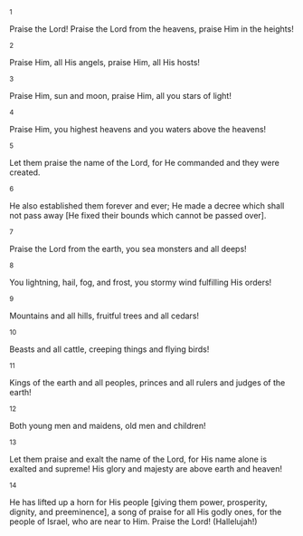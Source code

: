 <sup>1</sup> 

Praise the Lord! Praise the Lord from the heavens, praise Him in the heights! 

<sup>2</sup> 

Praise Him, all His angels, praise Him, all His hosts! 

<sup>3</sup> 

Praise Him, sun and moon, praise Him, all you stars of light! 

<sup>4</sup> 

Praise Him, you highest heavens and you waters above the heavens! 

<sup>5</sup> 

Let them praise the name of the Lord, for He commanded and they were created. 

<sup>6</sup> 

He also established them forever and ever; He made a decree which shall not pass away [He fixed their bounds which cannot be passed over]. 

<sup>7</sup> 

Praise the Lord from the earth, you sea monsters and all deeps! 

<sup>8</sup> 

You lightning, hail, fog, and frost, you stormy wind fulfilling His orders! 

<sup>9</sup> 

Mountains and all hills, fruitful trees and all cedars! 

<sup>10</sup> 

Beasts and all cattle, creeping things and flying birds! 

<sup>11</sup> 

Kings of the earth and all peoples, princes and all rulers and judges of the earth! 

<sup>12</sup> 

Both young men and maidens, old men and children! 

<sup>13</sup> 

Let them praise and exalt the name of the Lord, for His name alone is exalted and supreme! His glory and majesty are above earth and heaven! 

<sup>14</sup> 

He has lifted up a horn for His people [giving them power, prosperity, dignity, and preeminence], a song of praise for all His godly ones, for the people of Israel, who are near to Him. Praise the Lord! (Hallelujah!)